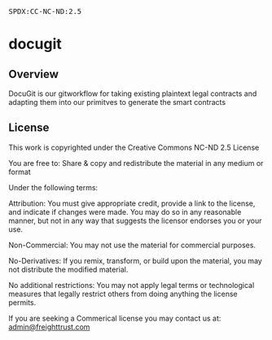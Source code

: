 <pre>
SPDX:CC-NC-ND:2.5
</pre>

# docugit
## Overview
DocuGit is our gitworkflow for taking existing plaintext legal contracts and adapting them into our primitves to generate the smart contracts

## License
This work is copyrighted under the Creative Commons NC-ND 2.5 License


You are free to: Share & copy and redistribute the material in any medium or format

Under the following terms:

Attribution: You must give appropriate credit, provide a link to the license, and indicate if changes were made. You may do so in any reasonable manner, but not in any way that suggests the licensor endorses you or your use.

Non-Commercial: You may not use the material for commercial purposes.

No-Derivatives: If you remix, transform, or build upon the material, you may not distribute the modified material.

No additional restrictions: You may not apply legal terms or technological measures that legally restrict others from doing anything the license permits.

If you are seeking a Commerical license you may contact us at: admin@freighttrust.com
